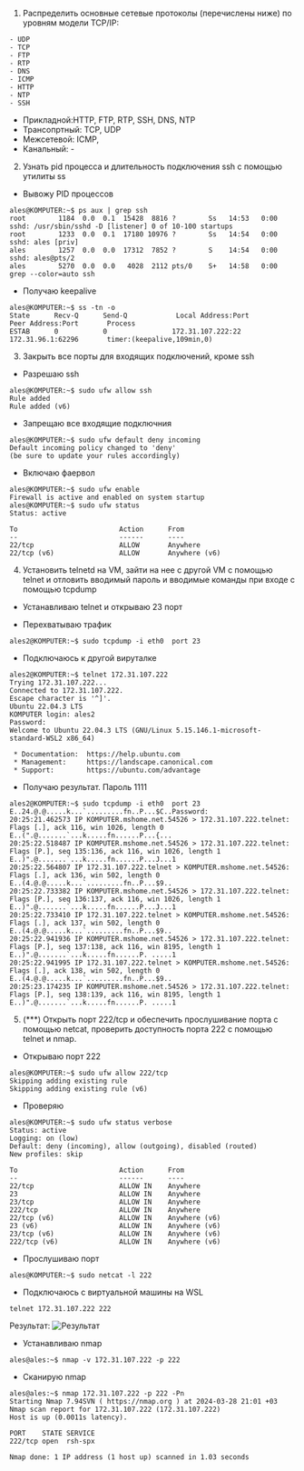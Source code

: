 1. Распределить основные сетевые протоколы (перечислены ниже) по уровням модели TCP/IP:

```console
- UDP
- TCP
- FTP
- RTP
- DNS
- ICMP
- HTTP
- NTP
- SSH
```
 - Прикладной:HTTP, FTP, RTP, SSH, DNS, NTP
 - Трансопртный: TCP, UDP
 - Межсетевой: ICMP,
 - Канальный: -

2. Узнать pid процесса и длительность подключения ssh с помощью утилиты ss

- Вывожу PID процессов
```console
ales@KOMPUTER:~$ ps aux | grep ssh
root        1184  0.0  0.1  15428  8816 ?        Ss   14:53   0:00 sshd: /usr/sbin/sshd -D [listener] 0 of 10-100 startups
root        1233  0.0  0.1  17180 10976 ?        Ss   14:54   0:00 sshd: ales [priv]
ales        1257  0.0  0.0  17312  7852 ?        S    14:54   0:00 sshd: ales@pts/2
ales        5270  0.0  0.0   4028  2112 pts/0    S+   14:58   0:00 grep --color=auto ssh
```
- Получаю keepalive 
```console
ales@KOMPUTER:~$ ss -tn -o
State      Recv-Q      Send-Q            Local Address:Port            Peer Address:Port       Process
ESTAB      0           0                172.31.107.222:22               172.31.96.1:62296       timer:(keepalive,109min,0)
```

3. Закрыть все порты для входящих подключений, кроме ssh

- Разрешаю ssh 
```console
ales@KOMPUTER:~$ sudo ufw allow ssh
Rule added
Rule added (v6)
```
- Запрещаю все входящие подключния
```console
ales@KOMPUTER:~$ sudo ufw default deny incoming
Default incoming policy changed to 'deny'
(be sure to update your rules accordingly)
```
- Включаю фаервол
```console
ales@KOMPUTER:~$ sudo ufw enable
Firewall is active and enabled on system startup
ales@KOMPUTER:~$ sudo ufw status
Status: active

To                         Action      From
--                         ------      ----
22/tcp                     ALLOW       Anywhere
22/tcp (v6)                ALLOW       Anywhere (v6)
```

4. Установить telnetd на VM, зайти на нее с другой VM с помощью telnet и отловить вводимый пароль и вводимые команды при входе c помощью tcpdump

- Устанавливаю telnet и открываю 23 порт

- Перехватываю трафик 
```console
ales2@KOMPUTER:~$ sudo tcpdump -i eth0  port 23
```

- Подключаюсь к другой вируталке
```console
ales2@KOMPUTER:~$ telnet 172.31.107.222
Trying 172.31.107.222...
Connected to 172.31.107.222.
Escape character is '^]'.
Ubuntu 22.04.3 LTS
KOMPUTER login: ales2
Password: 
Welcome to Ubuntu 22.04.3 LTS (GNU/Linux 5.15.146.1-microsoft-standard-WSL2 x86_64)

 * Documentation:  https://help.ubuntu.com
 * Management:     https://landscape.canonical.com
 * Support:        https://ubuntu.com/advantage
```
- Получаю результат. Пароль 1111
```console
ales2@KOMPUTER:~$ sudo tcpdump -i eth0  port 23
E..24.@.@.....k...`.........fn..P...$C..Password:
20:25:21.462573 IP KOMPUTER.mshome.net.54526 > 172.31.107.222.telnet: Flags [.], ack 116, win 1026, length 0
E..(".@.......`...k.....fn......P...{...
20:25:22.518487 IP KOMPUTER.mshome.net.54526 > 172.31.107.222.telnet: Flags [P.], seq 135:136, ack 116, win 1026, length 1
E..)".@.......`...k.....fn......P...J...1
20:25:22.564807 IP 172.31.107.222.telnet > KOMPUTER.mshome.net.54526: Flags [.], ack 136, win 502, length 0
E..(4.@.@.....k...`.........fn..P...$9..
20:25:22.733382 IP KOMPUTER.mshome.net.54526 > 172.31.107.222.telnet: Flags [P.], seq 136:137, ack 116, win 1026, length 1
E..)".@.......`...k.....fn......P...J...1
20:25:22.733410 IP 172.31.107.222.telnet > KOMPUTER.mshome.net.54526: Flags [.], ack 137, win 502, length 0
E..(4.@.@.....k...`.........fn..P...$9..
20:25:22.941936 IP KOMPUTER.mshome.net.54526 > 172.31.107.222.telnet: Flags [P.], seq 137:138, ack 116, win 8195, length 1
E..)".@.......`...k.....fn......P. .....1
20:25:22.941995 IP 172.31.107.222.telnet > KOMPUTER.mshome.net.54526: Flags [.], ack 138, win 502, length 0
E..(4.@.@.....k...`.........fn..P...$9..
20:25:23.174235 IP KOMPUTER.mshome.net.54526 > 172.31.107.222.telnet: Flags [P.], seq 138:139, ack 116, win 8195, length 1
E..)".@.......`...k.....fn......P. .....1
```

5. (***) Открыть порт 222/tcp и обеспечить прослушивание порта с помощью netcat, проверить доступность порта 222 с помощью telnet и nmap.

- Открываю порт 222
```console
ales@KOMPUTER:~$ sudo ufw allow 222/tcp
Skipping adding existing rule
Skipping adding existing rule (v6)
```
- Проверяю
```console
ales@KOMPUTER:~$ sudo ufw status verbose
Status: active
Logging: on (low)
Default: deny (incoming), allow (outgoing), disabled (routed)
New profiles: skip

To                         Action      From
--                         ------      ----
22/tcp                     ALLOW IN    Anywhere
23                         ALLOW IN    Anywhere
23/tcp                     ALLOW IN    Anywhere
222/tcp                    ALLOW IN    Anywhere
22/tcp (v6)                ALLOW IN    Anywhere (v6)
23 (v6)                    ALLOW IN    Anywhere (v6)
23/tcp (v6)                ALLOW IN    Anywhere (v6)
222/tcp (v6)               ALLOW IN    Anywhere (v6)
```
- Прослушиваю порт
```console
ales@KOMPUTER:~$ sudo netcat -l 222
```
- Подключаюсь с виртуальной машины на WSL
```console
telnet 172.31.107.222 222
```
 Результат:
  ![Результат](https://github.com/tms-dos21-onl/ales-litvinovich/assets/87812043/38317fe0-9974-4942-8356-0823bad9face)

- Устанавливаю nmap
```console
ales@ales:~$ nmap -v 172.31.107.222 -p 222
```
- Сканирую nmap
```console
ales@ales:~$ nmap 172.31.107.222 -p 222 -Pn
Starting Nmap 7.94SVN ( https://nmap.org ) at 2024-03-28 21:01 +03
Nmap scan report for 172.31.107.222 (172.31.107.222)
Host is up (0.0011s latency).

PORT    STATE SERVICE
222/tcp open  rsh-spx

Nmap done: 1 IP address (1 host up) scanned in 1.03 seconds
```
